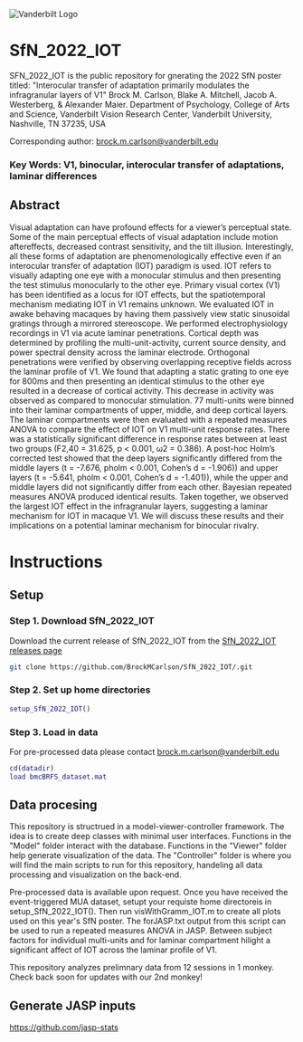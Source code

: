 ![Vanderbilt Logo](logo/logo_vanderbilt.png)

# SfN_2022_IOT
SFN_2022_IOT is the public repository for gnerating the 2022 SfN poster titled:
"Interocular transfer of adaptation primarily modulates the infragranular layers of V1"
Brock M. Carlson, Blake A. Mitchell, Jacob A. Westerberg, & Alexander Maier.
Department of Psychology, College of Arts and Science, Vanderbilt Vision Research Center, 
Vanderbilt University, Nashville, TN 37235, USA

Corresponding author: brock.m.carlson@vanderbilt.edu

### Key Words: V1, binocular, interocular transfer of adaptations, laminar differences

## Abstract
Visual adaptation can have profound effects for a viewer’s perceptual state. Some of the main perceptual effects of visual adaptation include motion aftereffects, decreased contrast sensitivity, and the tilt illusion. Interestingly, all these forms of adaptation are phenomenologically effective even if an interocular transfer of adaptation (IOT) paradigm is used. IOT refers to visually adapting one eye with a monocular stimulus and then presenting the test stimulus monocularly to the other eye. Primary visual cortex (V1) has been identified as a locus for IOT effects, but the spatiotemporal mechanism mediating IOT in V1 remains unknown. We evaluated IOT in awake behaving macaques by having them passively view static sinusoidal gratings through a mirrored stereoscope. We performed electrophysiology recordings in V1 via acute laminar penetrations. Cortical depth was determined by profiling the multi-unit-activity, current source density, and power spectral density across the laminar electrode. Orthogonal penetrations were verified by observing overlapping receptive fields across the laminar profile of V1. We found that adapting a static grating to one eye for 800ms and then presenting an identical stimulus to the other eye resulted in a decrease of cortical activity. This decrease in activity was observed as compared to monocular stimulation. 77 multi-units were binned into their laminar compartments of upper, middle, and deep cortical layers. The laminar compartments were then evaluated with a repeated measures ANOVA to compare the effect of IOT on V1 multi-unit response rates. There was a statistically significant difference in response rates between at least two groups (F2,40 = 31.625, p < 0.001, ω2  = 0.386). A post-hoc Holm’s corrected test showed that the deep layers significantly differed from the middle layers (t = -7.676, pholm < 0.001, Cohen’s d = -1.906)) and upper layers (t = -5.641, pholm < 0.001, Cohen’s d = -1.401)), while the upper and middle layers did not significantly differ from each other. Bayesian repeated measures ANOVA produced identical results. Taken together, we observed the largest IOT effect in the infragranular layers, suggesting a laminar mechanism for IOT in macaque V1. We will discuss these results and their implications on a potential laminar mechanism for binocular rivalry.

# Instructions

## Setup
### Step 1. Download SfN_2022_IOT
Download the current release of SfN_2022_IOT from the [SfN_2022_IOT releases page](https://github.com/BrockMCarlson/SfN_2022_IOT/releases) 
```bash
git clone https://github.com/BrockMCarlson/SfN_2022_IOT/.git
```
### Step 2. Set up home directories
```matlab
setup_SfN_2022_IOT()
```
### Step 3. Load in data
For pre-processed data please contact brock.m.carlson@vanderbilt.edu
```matlab
cd(datadir)
load bmcBRFS_dataset.mat
```

## Data procesing
This repository is structrued in a model-viewer-controller framework. The idea is to create deep classes with minimal user interfaces. Functions in the "Model" folder interact with the database. Functions in the "Viewer" folder help generate visualization of the data. The "Controller" folder is where you will find the main scripts to run for this repository, handeling all data processing and visualization on the back-end.

Pre-processed data is available upon request. Once you have received the event-triggered MUA dataset, setupt your requiste home directoreis in setup_SfN_2022_IOT(). Then run visWithGramm_IOT.m to create all plots used on this year's SfN poster. The forJASP.txt output from this script can be used to run a repeated measures ANOVA in JASP. Between subject factors for individual multi-units and for laminar compartment hilight a significant affect of IOT across the laminar profile of V1.

This repository analyzes prelimnary data from 12 sessions in 1 monkey. Check back soon for updates with our 2nd monkey!

## Generate JASP inputs
https://github.com/jasp-stats
